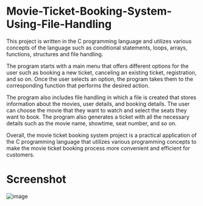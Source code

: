 # Movie-Ticket-Booking-System-Using-File-Handling

This project is written in the C programming language and utilizes various concepts of the language such as conditional statements, loops, arrays, functions, structures and file handling.

The program starts with a main menu that offers different options for the user such as booking a new ticket, canceling an existing ticket, registration, and so on. Once the user selects an option, the program takes them to the corresponding function that performs the desired action.

The program also includes file handling in which a file is created that stores information about the movies, user details, and booking details. The user can choose the movie that they want to watch and select the seats they want to book. The program also generates a ticket with all the necessary details such as the movie name, showtime, seat number, and so on.

Overall, the movie ticket booking system project is a practical application of the C programming language that utilizes various programming concepts to make the movie ticket booking process more convenient and efficient for customers.

# Screenshot
![image](https://github.com/user-attachments/assets/ddb58aff-d0cc-42e0-9ae8-19be2d9eca11)

